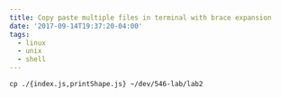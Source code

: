 ```yaml
---
title: Copy paste multiple files in terminal with brace expansion
date: '2017-09-14T19:37:20-04:00'
tags:
  - linux
  - unix
  - shell
---
```


```shell
cp ./{index.js,printShape.js} ~/dev/546-lab/lab2
```

